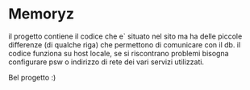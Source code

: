 # Memoryz

il progetto contiene il codice che e` situato nel sito ma ha delle piccole differenze
(di qualche riga) che permettono di comunicare con il db.
il codice funziona su host locale, se si riscontrano problemi bisogna configurare psw o
indirizzo di rete dei vari servizi utilizzati.


Bel progetto :)
